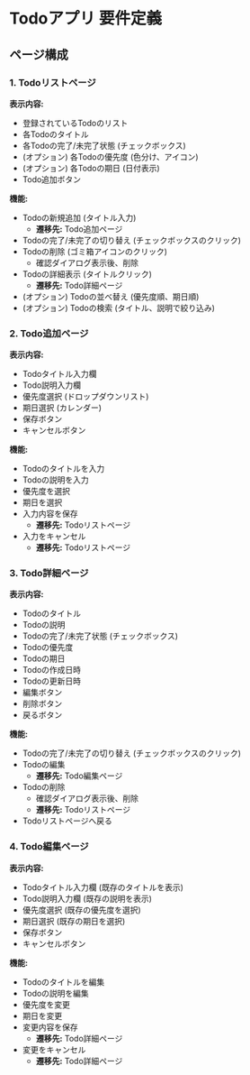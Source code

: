 # Todoアプリ 要件定義

## ページ構成

### 1. Todoリストページ

**表示内容:**

- 登録されているTodoのリスト
- 各Todoのタイトル
- 各Todoの完了/未完了状態 (チェックボックス)
- (オプション) 各Todoの優先度 (色分け、アイコン)
- (オプション) 各Todoの期日 (日付表示)
- Todo追加ボタン

**機能:**

- Todoの新規追加 (タイトル入力)
  - **遷移先:** Todo追加ページ
- Todoの完了/未完了の切り替え (チェックボックスのクリック)
- Todoの削除 (ゴミ箱アイコンのクリック)
  - 確認ダイアログ表示後、削除
- Todoの詳細表示 (タイトルクリック)
  - **遷移先:** Todo詳細ページ
- (オプション) Todoの並べ替え (優先度順、期日順)
- (オプション) Todoの検索 (タイトル、説明で絞り込み)

### 2. Todo追加ページ

**表示内容:**

- Todoタイトル入力欄
- Todo説明入力欄
- 優先度選択 (ドロップダウンリスト)
- 期日選択 (カレンダー)
- 保存ボタン
- キャンセルボタン

**機能:**

- Todoのタイトルを入力
- Todoの説明を入力
- 優先度を選択
- 期日を選択
- 入力内容を保存
  - **遷移先:** Todoリストページ
- 入力をキャンセル
  - **遷移先:** Todoリストページ

### 3. Todo詳細ページ

**表示内容:**

- Todoのタイトル
- Todoの説明
- Todoの完了/未完了状態 (チェックボックス)
- Todoの優先度
- Todoの期日
- Todoの作成日時
- Todoの更新日時
- 編集ボタン
- 削除ボタン
- 戻るボタン

**機能:**

- Todoの完了/未完了の切り替え (チェックボックスのクリック)
- Todoの編集
  - **遷移先:** Todo編集ページ
- Todoの削除
  - 確認ダイアログ表示後、削除
  - **遷移先:** Todoリストページ
- Todoリストページへ戻る

### 4. Todo編集ページ

**表示内容:**

- Todoタイトル入力欄 (既存のタイトルを表示)
- Todo説明入力欄 (既存の説明を表示)
- 優先度選択 (既存の優先度を選択)
- 期日選択 (既存の期日を選択)
- 保存ボタン
- キャンセルボタン

**機能:**

- Todoのタイトルを編集
- Todoの説明を編集
- 優先度を変更
- 期日を変更
- 変更内容を保存
  - **遷移先:** Todo詳細ページ
- 変更をキャンセル
  - **遷移先:** Todo詳細ページ